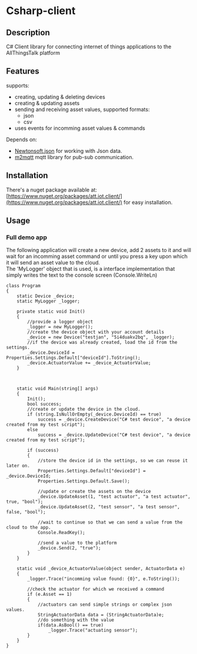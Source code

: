 # Csharp-client

## Description

C# Client library for connecting internet of things applications to the AllThingsTalk platform

## Features
supports: 

- creating, updating & deleting devices
- creating & updating assets
- sending and receiving asset values, supported formats:
	- json 
	- csv
- uses events for incomming asset values & commands

Depends on:

- [Newtonsoft.json](https://www.nuget.org/packages/Newtonsoft.Json/) for working with Json data.
- [m2mqtt](https://m2mqtt.codeplex.com/) mqtt library for pub-sub communication.

## Installation
There's a nuget package available at: [https://www.nuget.org/packages/att.iot.client/](https://www.nuget.org/packages/att.iot.client/) for easy installation.

## Usage

### Full demo app
The following application will create a new device, add 2 assets to it and will wait for an incomming asset command or until you press a key upon which it will send an asset value to the cloud.  
The 'MyLogger' object that is used, is a interface implementation that simply writes the text to the console screen (Console.WriteLn)

    class Program
    {
        static Device _device;
        static MyLogger _logger;

        private static void Init()
        {
            //provide a logger object
            _logger = new MyLogger();
            //create the device object with your account details
            _device = new Device("testjan", "5i4duakv2bq", _logger);
            //if the device was already created, load the id from the settings.
            _device.DeviceId = Properties.Settings.Default["deviceId"].ToString();
            _device.ActuatorValue += _device_ActuatorValue;
        }



        static void Main(string[] args)
        {
            Init();
            bool success;
            //create or update the device in the cloud.
            if (string.IsNullOrEmpty(_device.DeviceId) == true)
                success = _device.CreateDevice("C# test device", "a device created from my test script");
            else
                success = _device.UpdateDevice("C# test device", "a device created from my test script");

            if (success)
            {
                //store the device id in the settings, so we can reuse it later on.
                Properties.Settings.Default["deviceId"] = _device.DeviceId; 
                Properties.Settings.Default.Save();

                //update or create the assets on the device
                _device.UpdateAsset(1, "test actuator", "a test actuator", true, "bool");
                _device.UpdateAsset(2, "test sensor", "a test sensor", false, "bool");

                //wait to continue so that we can send a value from the cloud to the app.
                Console.ReadKey();                                          

                //send a value to the platform
                _device.Send(2, "true");
            }
        }

        static void _device_ActuatorValue(object sender, ActuatorData e)
        {
            _logger.Trace("incomming value found: {0}", e.ToString());

            //check the actuator for which we received a command
            if (e.Asset == 1)
            {
                //actuators can send simple strings or complex json values. 
                StringActuatorData data = (StringActuatorData)e;
                //do something with the value
                if(data.AsBool() == true)
                    _logger.Trace("actuating sensor");
            }
        }
    }

